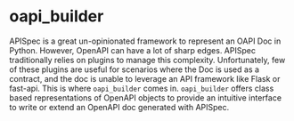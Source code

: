 # oapi_builder
APISpec is a great un-opinionated framework to represent an OAPI Doc in Python. 
However, OpenAPI can have a lot of sharp edges. 
APISpec traditionally relies on plugins to manage this complexity.
Unfortunately, few of these plugins are useful for scenarios where the Doc is used as a contract, and the doc is unable to leverage an API framework like Flask or fast-api.
This is where `oapi_builder` comes in. 
`oapi_builder` offers class based representations of OpenAPI objects to provide an intuitive interface to write or extend an OpenAPI doc generated with APISpec.



